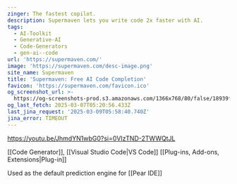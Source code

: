 ```yaml
---
zinger: The fastest copilot.
description: Supermaven lets you write code 2x faster with AI.
tags:
  - AI-Toolkit
  - Generative-AI
  - Code-Generators
  - gen-ai--code
url: 'https://supermaven.com/'
image: 'https://supermaven.com/desc-image.png'
site_name: Supermaven
title: 'Supermaven: Free AI Code Completion'
favicon: 'https://supermaven.com/favicon.ico'
og_screenshot_url: >-
  https://og-screenshots-prod.s3.amazonaws.com/1366x768/80/false/18939fee98ccece950d17432e23e45a111aac81724518a46d1d6e2b5cb161f08.jpeg
og_last_fetch: 2025-03-07T05:20:56.433Z
last_jina_request: '2025-03-09T05:58:40.740Z'
jina_error: TIMEOUT
---
```

https://youtu.be/JhmdYN1wbG0?si=0VIzTND-2TWWQtJL

[[Code Generator]], [[Visual Studio Code|VS Code]] [[Plug-ins,  Add-ons,  Extensions|Plug-in]]

Used as the default prediction engine for [[Pear IDE]]
